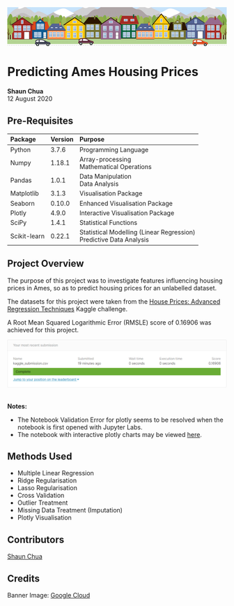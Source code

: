 <img src='./images/house_banner.png'>

# Predicting Ames Housing Prices
**Shaun Chua**
<br> 12 August 2020

## Pre-Requisites
| Package      | Version | Purpose                                                                 |
|:------------ |---------|:------------------------------------------------------------------------|
| Python       | 3.7.6   | Programming Language                                                    |
| Numpy        | 1.18.1  | Array-processing <br> Mathematical Operations                           |
| Pandas       | 1.0.1   | Data Manipulation <br> Data Analysis                                    |
| Matplotlib   | 3.1.3   | Visualisation Package                                                   |
| Seaborn      | 0.10.0  | Enhanced Visualisation Package                                          |
| Plotly       | 4.9.0   | Interactive Visualisation Package                                       |
| SciPy        | 1.4.1   | Statistical Functions                                                   |
| Scikit-learn | 0.22.1  | Statistical Modelling (Linear Regression) <br> Predictive Data Analysis |

## Project Overview
The purpose of this project was to investigate features influencing housing prices in Ames, so as to predict housing prices for an unlabelled dataset.

The datasets for this project were taken from the <a href='https://www.kaggle.com/c/house-prices-advanced-regression-techniques/data'>House Prices: Advanced Regression Techniques</a> Kaggle challenge.

A Root Mean Squared Logarithmic Error (RMSLE) score of 0.16906 was achieved for this project.

<img src='./images/kaggle_score.PNG'>

<br> **Notes:**
* The Notebook Validation Error for plotly seems to be resolved when the notebook is first opened with Jupyter Labs.
* The notebook with interactive plotly charts may be viewed [here](https://nbviewer.jupyter.org/github/shaunchua94/Projects/blob/master/1.%20Linear%20Regression/03%20Predicting%20Ames%20Housing%20Prices/03%20Predicting%20Ames%20Housing%20Prices.ipynb).

## Methods Used
* Multiple Linear Regression
* Ridge Regularisation
* Lasso Regularisation
* Cross Validation
* Outlier Treatment
* Missing Data Treatment (Imputation)
* Plotly Visualisation

## Contributors
[Shaun Chua](https://github.com/shaunchua94)

## Credits
Banner Image: <a href='https://storage.googleapis.com/kaggle-competitions/kaggle/5407/media/housesbanner.png'>Google Cloud</a>
